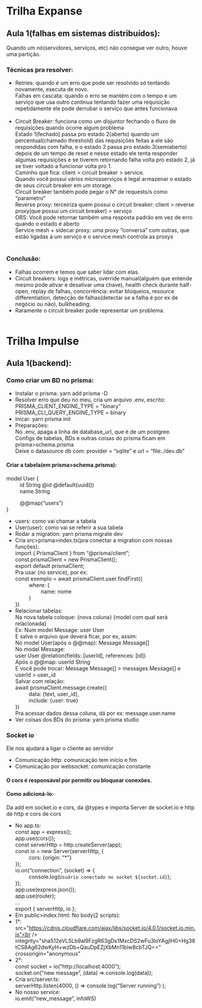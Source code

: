 # Trilha Expanse
## Aula 1(falhas em sistemas distribuídos):
Quando um nó(servidores, serviços, etc) não consegue ver outro, houve uma partição.

### Técnicas pra resolver:
- Retries: quando é um erro que pode ser resolvido só tentando novamente, executa de novo. <br />
Falhas em cascata: quando o erro se mantém com o tempo e um serviço que usa outro continua tentando fazer uma requisição repetidamente ele pode derrubar o serviço que antes funcionava <br /><br />
- Circuit Breaker: funciona como um disjuntor fechando o fluxo de requisições quando ocorre algum problema<br />
Estado 1(fechado) passa pro estado 2(aberto) quando um percentual(chamado threshold) das requisições feitas a ele são respondidas com falha, e o estado 2 passa pro estado 3(semiaberto) depois de um tempo de reset e nesse estado ele tenta responder algumas requisições e se tiverem retornando falha volta pro estado 2, já se tiver voltado a funcionar volta pro 1. <br />
Caminho que fica: client > circuit breaker > service. <br />
Quando você possui vários microsserviços é legal armazenar o estado de seus circuit breaker em um storage. <br />
Circuit breaker também pode pegar o N° de requests/s como “parametro”<br />
Reverse proxy: terceiriza quem possui o circuit breaker:
client > reverse proxy(que possui um circuit breaker) > serviço<br />
OBS: Você pode retornar também uma resposta padrão em vez de erro quando o estado é aberto<br />
Service mesh + sidecar proxy: uma proxy “conversa” com outras, que estão ligadas a um serviço e o service mesh controla as proxys
<br /><br />
### Conclusão:
- Falhas ocorrem e temos que saber lidar com elas. <br />
- Circuit breakers: logs e métricas, override manual(alguém que entende mesmo pode ativar e desativar uma chave), health check durante half-open, replay de falhas, concorrência: evitar bloqueios, resource differentiation, detecção de falhas(detectar se a falha é por ex de negócio ou não), bulkheading. <br />
- Raramente o circuit breaker pode representar um problema.
<br /><br />
# Trilha Impulse
## Aula 1(backend):
### Como criar um BD no prisma:
- Instalar o prisma: yarn add prisma -D<br />
- Resolver erro que deu no meu, cria um arquivo .env, escrito:
PRISMA_CLIENT_ENGINE_TYPE = "binary"
PRISMA_CLI_QUERY_ENGINE_TYPE = binary
- Inicar: yarn prisma init
- Preparações:<br />
No .env, apaga a linha de database_url, que é de um postgree.<br />
Configs de tabelas, BDs e outras coisas do prisma ficam em prisma>schema.prisma<br />
Deixe o datasource db com: provider = “sqlite” e url = “file:./dev.db”

#### Criar a tabela(em prisma>schema.prisma):
model User {<br />
$\qquad$	id		String @id @default(uuid())<br />
$\qquad$	name		String

$\qquad$	@@map(“users”)<br />
} <br />
- users: como vai chamar a tabela
- User(user): como vai se referir a sua tabela
- Rodar a migration: yarn prisma migrate dev
- Cria src>prisma>index.ts(pra conectar a migration com nossas funções):<br />
import { PrismaClient } from “@prisma/client”;<br />
const prismaClient = new PrismaClient();<br />
export default prismaClient;<br />
Pra usar (no service), por ex:<br />
const exemplo = await prismaClient.user.findFirst({<br />
$\qquad$	where: {<br />
$\qquad\qquad$		name: nome<br />
$\qquad$	}<br />
})<br />
- Relacionar tabelas:<br />
Na nova tabela coloque: {nova coluna} {model com qual será relacionada}<br />
Ex: Num model Message: user User<br />
E salve o arquivo que deverá ficar, por ex, assim:<br />
No model User(após o @@map): Message Message[]<br />
No model Message:<br />
user User @relation(fields: [userId], references: [id])<br />
Após o @@map: userId String<br />
E você pode trocar: Message Message[] > messages Message[] e userId > user_id<br />
Salvar com relação:<br />
await prismaClient.message.create({<br />
$\qquad$	data: {text, user_id},<br />
$\qquad$	include: {user: true}<br />
})<br />
Pra acessar dados dessa coluna, dá por ex: message.user.name<br />
- Ver coisas dos BDs do prisma: yarn prisma studio

### Socket io
Ele nos ajudará a ligar o cliente ao servidor<br />
- Comunicação http: comunicação tem início e fim<br />
- Comunicação por websocket: comunicação constante
#### O cors é responsável por permitir ou bloquear conexões.
#### Como adicioná-lo:
Da add em socket.io e cors, da @types e importa Server de socket.io e http de http e cors de cors
- No app.ts:<br />
const app = express();<br />
app.use(cors());<br />
const serverHttp = http.createServer(app);<br />
const io = new Server(serverHttp, {<br />
$\qquad$	cors: {origin: “*”}<br />
});<br />
io.on(“connection”, (socket) => {<br />
$\qquad$	console.log(`Usuário conectado no socket ${socket.id}`);<br />
});<br />
app.use(express.json());<br />
app.use(router);<br />
…<br />
export { serverHttp, io };<br />
- Em public>index.html:
No body(2 scripts):
- 1°:<br />
src="https://cdnjs.cloudflare.com/ajax/libs/socket.io/4.0.1/socket.io.min.js"<br />
integrity="sha512eVL5Lb9al9FzgR63gDs1MxcDS2wFu3loYAgjIH0+Hg38tCS8Ag62dwKyH+wzDb+QauDpEZjXbMn11blw8cbTJQ=="<br />
crossorigin="anonymous"
- 2°:<br />
const socket = io(“http://localhost:4000”);<br />
socket.on(“new message”, (data) => console.log(data));<br />
- Cria src/server.ts:<br />
serverHttp.listen(4000, () =>
	console.log(“Server running”)
);<br />
- No nosso service: <br />
io.emit(“new_message”, infoWS)
